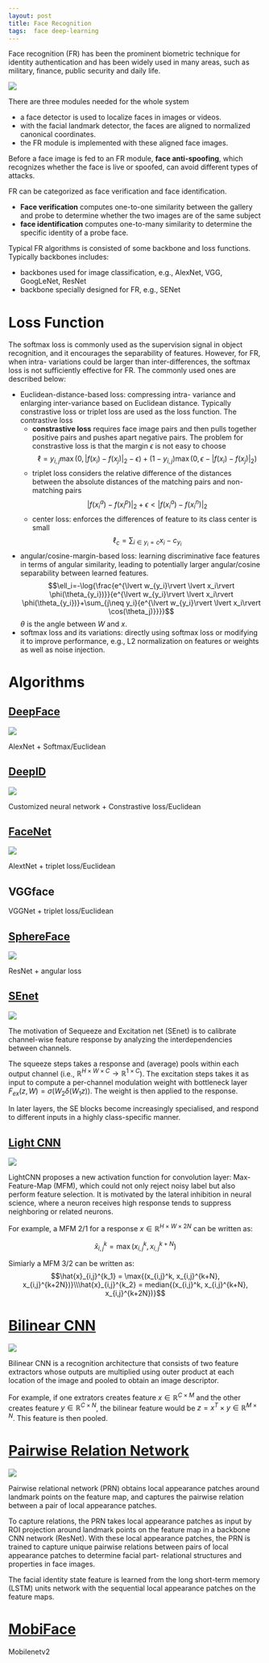 ```yaml
---
layout: post
title: Face Recognition
tags:  face deep-learning
---
```


Face recognition (FR) has been the prominent biometric technique for identity authentication and has been widely used in many areas, such as military, finance, public security and daily life.

![](http://conglang.github.io/img/7E338DBE-2949-48A9-9192-8A2B672C1A13.png)

There are three modules needed for the whole system
- a face detector is used to localize faces in images or videos.
- with the facial landmark detector, the faces are aligned to normalized canonical coordinates.
- the FR module is implemented with these aligned face images.

Before a face image is fed to an FR module, **face anti-spoofing**, which recognizes whether the face is live or spoofed, can avoid different types of attacks.

FR can be categorized as face verification and face identification.
- **Face verification** computes one-to-one similarity between the gallery and probe to determine whether the two images are of the same subject
- **face identification** computes one-to-many similarity to determine the specific identity of a probe face.

Typical FR algorithms is consisted of some backbone and loss functions. Typically backbones includes:
- backbones used for image classification, e.g., AlexNet, VGG, GoogLeNet, ResNet
- backbone specially designed for FR, e.g., SENet


# Loss Function

The softmax loss is commonly used as the supervision signal in object recognition, and it encourages the separability of features. However, for FR, when intra- variations could be larger than inter-differences, the softmax loss is not sufficiently effective for FR. The commonly used ones are described below:

- Euclidean-distance-based loss: compressing intra- variance and enlarging inter-variance based on Euclidean distance. Typically constrastive loss or triplet loss are used as the loss function. The contrastive loss  
  - **constrastive loss** requires face image pairs and then pulls together positive pairs and pushes apart negative pairs. The problem for constrastive loss is that the margin $\epsilon$ is not easy to choose
$$\ell=y_{i,j}\max{(0,\lvert f(x_i)   
-f(x_j)\rvert_2-\epsilon)}+(1-y_{i,j})\max{(0,\epsilon-\lvert f(x_i) -f(x_j)\rvert_2)}$$
  - triplet loss considers the relative difference of the distances between the absolute distances of the matching pairs and non-matching pairs
$$\lvert f(x_i^a)-f(x_i^p)\rvert_2 + \epsilon < \lvert f(x_i^a) -f(x_i^n)\rvert_2$$
  - center loss: enforces the differences of feature to its class center is small
  $$\ell_c=\sum_{i\in y_i=c}{x_i - c_{y_i}}$$
- angular/cosine-margin-based loss: learning discriminative face features in terms of angular similarity, leading to potentially larger angular/cosine separability between learned features.
$$\ell_i=-\log{\frac{e^{\lvert w_{y_i}\rvert \lvert x_i\rvert \phi(\theta_{y_i})}}{e^{\lvert w_{y_i}\rvert \lvert x_i\rvert \phi(\theta_{y_i})}+\sum_{j\neq y_i}{e^{\lvert w_{y_i}\rvert \lvert x_i\rvert \cos(\theta_j)}}}}$$
$\theta$ is the angle between $W$ and $x$.
- softmax loss and its variations: directly using softmax loss or modifying it to improve performance, e.g., L2 normalization on features or weights as well as noise injection.

# Algorithms
## [DeepFace](https://www.cs.toronto.edu/~ranzato/publications/taigman_cvpr14.pdf)

![](https://slideplayer.com/slide/4877728/16/images/53/DeepFace%3A+Closing+the+Gap+to+Human-Level+Performance+in+Face+Verification.jpg)

AlexNet + Softmax/Euclidean

## [DeepID](http://www.ee.cuhk.edu.hk/~xgwang/papers/sunCWTnips14.pdf)

![](https://ai2-s2-public.s3.amazonaws.com/figures/2017-08-08/41951953579a0e3620f0235e5fcb80b930e6eee3/3-Figure1-1.png)

Customized neural network + Constrastive loss/Euclidean

## [FaceNet](https://www.cv-foundation.org/openaccess/content_cvpr_2015/ext/1A_089_ext.pdf)

![](http://www.florian-schroff.de/publications/schroff_facenet_v3.png)

AlextNet + triplet loss/Euclidean

## VGGface

VGGNet + triplet loss/Euclidean

## [SphereFace](https://arxiv.org/pdf/1704.08063)

![](https://image.slidesharecdn.com/d2l2-facerecognition-180629080712/95/face-recognition-elisa-sayrol-upc-barcelona-2018-17-638.jpg?cb=1530261841)

ResNet + angular loss

## [SEnet](https://arxiv.org/pdf/1709.01507)

![](https://cdn-images-1.medium.com/max/1600/1*WNk-atKDUsZPvMddvYL01g.png)

The motivation of Sequeeze and Excitation net (SEnet) is to calibrate channel-wise feature response by analyzing the interdependencies between channels.

The squeeze steps takes a response and (average) pools within each output channel (i.e., $\mathbb{R}^{H\times W\times C}\to\mathbb{R}^{1\times C}$). The excitation steps takes it as input to compute a per-channel modulation weight with bottleneck layer $F_{ex}(z, W) = \sigma(W_2\delta(W_1 z))$. The weight is then applied to the response.

In later layers, the SE blocks become increasingly specialised, and respond to different inputs in a highly class-specific manner.

## [Light CNN](https://arxiv.org/pdf/1511.02683)

![](https://ai2-s2-public.s3.amazonaws.com/figures/2017-08-08/94f74c6314ffd02db581e8e887b5fd81ce288dbf/1-Figure1-1.png)

LightCNN proposes a new activation function for convolution layer: Max-Feature-Map (MFM), which could not only reject noisy label but also perform feature selection. It is motivated by the lateral inhibition in neural science, where a neuron receives high response tends to suppress neighboring or related neurons.

For example, a MFM 2/1 for a response $x\in\mathbb{R}^{H\times W\times 2N}$ can be written as:

$$\hat{x}_{i,j}^k = \max{(x_{i,j}^k, x_{i,j}^{k+N})}$$

Simiarly a MFM 3/2 can be written as:
$$\hat{x}_{i,j}^{k_1} = \max{(x_{i,j}^k, x_{i,j}^{k+N}, x_{i,j}^{k+2N})}\\\hat{x}_{i,j}^{k_2} = median{(x_{i,j}^k, x_{i,j}^{k+N}, x_{i,j}^{k+2N})}$$

# [Bilinear CNN](http://vis-www.cs.umass.edu/bcnn/docs/bcnn_iccv15.pdf)

![](http://vis-www.cs.umass.edu/bcnn/docs/teaser-bcnn.png)


Bilinear CNN is a recognition architecture that consists of two feature extractors whose outputs are multiplied using outer product at each location of the image and pooled to obtain an image descriptor.

For example, if one extrators creates feature $x\in\mathbb{R}^{C\times M}$ and the other creates feature  $y\in\mathbb{R}^{C\times N}$, the bilinear feature would be $z = x^T\times y\in\mathbb{R}^{M\times N}$. This feature is then pooled.

# [Pairwise Relation Network](http://openaccess.thecvf.com/content_ECCV_2018/papers/Kang_Pairwise_Relational_Networks_ECCV_2018_paper.pdf)

![](https://media.springernature.com/original/springer-static/image/chp%3A10.1007%2F978-3-030-01216-8_39/MediaObjects/474176_1_En_39_Fig1_HTML.gif)

Pairwise relational network (PRN) obtains local appearance patches around landmark points on the feature map, and captures the pairwise relation between a pair of local appearance patches.

To capture relations, the PRN takes local appearance patches as input by ROI projection around landmark points on the feature map in a backbone CNN network (ResNet). With these local appearance patches, the PRN is trained to capture unique pairwise relations between pairs of local appearance patches to determine facial part- relational structures and properties in face images.

The facial identity state feature is learned from the long short-term memory (LSTM) units network with the sequential local appearance patches on the feature maps. 

# [MobiFace](https://arxiv.org/pdf/1811.11080)

Mobilenetv2
